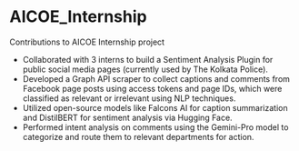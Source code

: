 # AICOE_Internship
Contributions to AICOE Internship project

- Collaborated with 3 interns to build a Sentiment Analysis Plugin for public social media pages (currently used by The Kolkata Police).
- Developed a Graph API scraper to collect captions and comments from Facebook page posts using access tokens and page IDs, which were classified as relevant or irrelevant using NLP techniques.
- Utilized open-source models like Falcons AI for caption summarization and DistilBERT for sentiment analysis via Hugging Face.
- Performed intent analysis on comments using the Gemini-Pro model to categorize and route them to relevant departments for action.